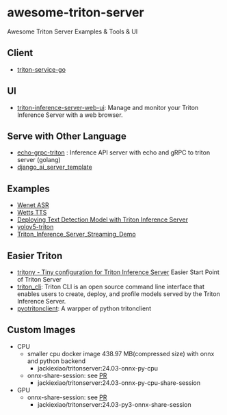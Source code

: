 # awesome-triton-server
Awesome Triton Server Examples &amp; Tools &amp; UI

## Client
- [triton-service-go](https://github.com/sunhailin-Leo/triton-service-go)

## UI
- [triton-inference-server-web-ui](https://github.com/duydvu/triton-inference-server-web-ui): Manage and monitor your Triton Inference Server with a web browser. 

## Serve with Other Language
- [echo-grpc-triton](https://github.com/Curt-Park/echo-grpc-triton) : Inference API server with echo and gRPC to triton server (golang)
- [django_ai_server_template](https://github.com/Bobo-y/django_ai_server_template)

## Examples
- [Wenet ASR](https://github.com/wenet-e2e/wenet/tree/main/runtime/gpu)
- [Wetts TTS](https://github.com/wenet-e2e/wetts/tree/main/runtime/gpu_triton)
- [Deploying Text Detection Model with Triton Inference Server](https://github.com/protonx-mles-03/minh-triton-server)
- [yolov5-triton](https://github.com/MACNICA-CLAVIS-NV/yolov5-triton)
- [Triton_Inference_Server_Streaming_Demo](https://github.com/AI796/Triton_Inference_Server_Streaming_Demo)

## Easier Triton
- [tritony - Tiny configuration for Triton Inference Server](https://github.com/rtzr/tritony) Easier Start Point of Triton Server
- [triton_cli](https://github.com/triton-inference-server/triton_cli): Triton CLI is an open source command line interface that enables users to create, deploy, and profile models served by the Triton Inference Server.
- [pyotritonclient](https://github.com/oeway/pyotritonclient): A warpper of python tritonclient

## Custom Images
- CPU
  - smaller cpu docker image 438.97 MB(compressed size) with onnx and python backend
    - jackiexiao/tritonserver:24.03-onnx-py-cpu
  - onnx-share-session: see [PR](https://github.com/triton-inference-server/onnxruntime_backend/pull/248)
    - jackiexiao/tritonserver:24.03-onnx-py-cpu-share-session
- GPU
  - onnx-share-session: see [PR](https://github.com/triton-inference-server/onnxruntime_backend/pull/248)
    - jackiexiao/tritonserver:24.03-py3-onnx-share-session
